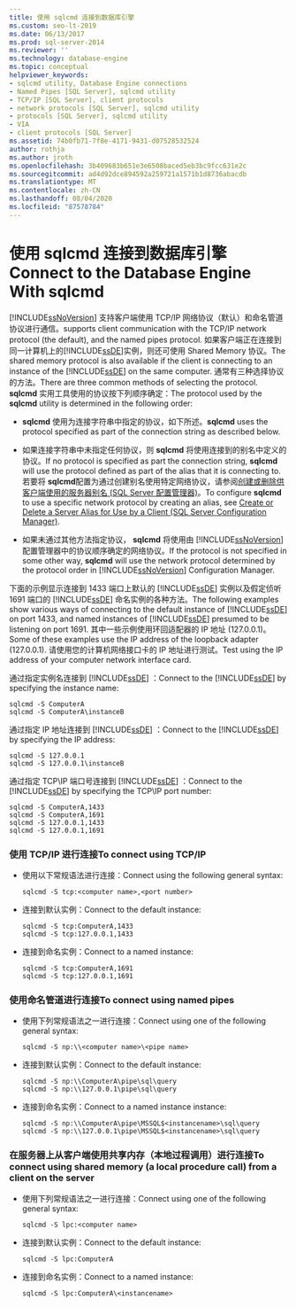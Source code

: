 ```yaml
---
title: 使用 sqlcmd 连接到数据库引擎
ms.custom: seo-lt-2019
ms.date: 06/13/2017
ms.prod: sql-server-2014
ms.reviewer: ''
ms.technology: database-engine
ms.topic: conceptual
helpviewer_keywords:
- sqlcmd utility, Database Engine connections
- Named Pipes [SQL Server], sqlcmd utility
- TCP/IP [SQL Server], client protocols
- network protocols [SQL Server], sqlcmd utility
- protocols [SQL Server], sqlcmd utility
- VIA
- client protocols [SQL Server]
ms.assetid: 74b0fb71-7f8e-4171-9431-d07528532524
author: rothja
ms.author: jroth
ms.openlocfilehash: 3b409683b651e3e6508baced5eb3bc9fcc631e2c
ms.sourcegitcommit: ad4d92dce894592a259721a1571b1d8736abacdb
ms.translationtype: MT
ms.contentlocale: zh-CN
ms.lasthandoff: 08/04/2020
ms.locfileid: "87578784"
---
```

# <a name="connect-to-the-database-engine-with-sqlcmd"></a><span data-ttu-id="1c25e-102">使用 sqlcmd 连接到数据库引擎</span><span class="sxs-lookup"><span data-stu-id="1c25e-102">Connect to the Database Engine With sqlcmd</span></span>
  [!INCLUDE[ssNoVersion](../../includes/ssnoversion-md.md)] <span data-ttu-id="1c25e-103">支持客户端使用 TCP/IP 网络协议（默认）和命名管道协议进行通信。</span><span class="sxs-lookup"><span data-stu-id="1c25e-103">supports client communication with the TCP/IP network protocol (the default), and the named pipes protocol.</span></span> <span data-ttu-id="1c25e-104">如果客户端正在连接到同一计算机上的[!INCLUDE[ssDE](../../includes/ssde-md.md)]实例，则还可使用 Shared Memory 协议。</span><span class="sxs-lookup"><span data-stu-id="1c25e-104">The shared memory protocol is also available if the client is connecting to an instance of the [!INCLUDE[ssDE](../../includes/ssde-md.md)] on the same computer.</span></span> <span data-ttu-id="1c25e-105">通常有三种选择协议的方法。</span><span class="sxs-lookup"><span data-stu-id="1c25e-105">There are three common methods of selecting the protocol.</span></span> <span data-ttu-id="1c25e-106">**sqlcmd** 实用工具使用的协议按下列顺序确定：</span><span class="sxs-lookup"><span data-stu-id="1c25e-106">The protocol used by the **sqlcmd** utility is determined in the following order:</span></span>  
  
-   <span data-ttu-id="1c25e-107">**sqlcmd** 使用为连接字符串中指定的协议，如下所述。</span><span class="sxs-lookup"><span data-stu-id="1c25e-107">**sqlcmd** uses the protocol specified as part of the connection string as described below.</span></span>  
  
-   <span data-ttu-id="1c25e-108">如果连接字符串中未指定任何协议，则 **sqlcmd** 将使用连接到的别名中定义的协议。</span><span class="sxs-lookup"><span data-stu-id="1c25e-108">If no protocol is specified as part the connection string, **sqlcmd** will use the protocol defined as part of the alias that it is connecting to.</span></span> <span data-ttu-id="1c25e-109">若要将 **sqlcmd**配置为通过创建别名使用特定网络协议，请参阅[创建或删除供客户端使用的服务器别名 (SQL Server 配置管理器)](../../database-engine/configure-windows/create-or-delete-a-server-alias-for-use-by-a-client.md)。</span><span class="sxs-lookup"><span data-stu-id="1c25e-109">To configure **sqlcmd** to use a specific network protocol by creating an alias, see [Create or Delete a Server Alias for Use by a Client &#40;SQL Server Configuration Manager&#41;](../../database-engine/configure-windows/create-or-delete-a-server-alias-for-use-by-a-client.md).</span></span>  
  
-   <span data-ttu-id="1c25e-110">如果未通过其他方法指定协议， **sqlcmd** 将使用由 [!INCLUDE[ssNoVersion](../../includes/ssnoversion-md.md)] 配置管理器中的协议顺序确定的网络协议。</span><span class="sxs-lookup"><span data-stu-id="1c25e-110">If the protocol is not specified in some other way, **sqlcmd** will use the network protocol determined by the protocol order in [!INCLUDE[ssNoVersion](../../includes/ssnoversion-md.md)] Configuration Manager.</span></span>  
  
 <span data-ttu-id="1c25e-111">下面的示例显示连接到 1433 端口上默认的 [!INCLUDE[ssDE](../../includes/ssde-md.md)] 实例以及假定侦听 1691 端口的 [!INCLUDE[ssDE](../../includes/ssde-md.md)] 命名实例的各种方法。</span><span class="sxs-lookup"><span data-stu-id="1c25e-111">The following examples show various ways of connecting to the default instance of [!INCLUDE[ssDE](../../includes/ssde-md.md)] on port 1433, and named instances of [!INCLUDE[ssDE](../../includes/ssde-md.md)] presumed to be listening on port 1691.</span></span> <span data-ttu-id="1c25e-112">其中一些示例使用环回适配器的 IP 地址 (127.0.0.1)。</span><span class="sxs-lookup"><span data-stu-id="1c25e-112">Some of these examples use the IP address of the loopback adapter (127.0.0.1).</span></span> <span data-ttu-id="1c25e-113">请使用您的计算机网络接口卡的 IP 地址进行测试。</span><span class="sxs-lookup"><span data-stu-id="1c25e-113">Test using the IP address of your computer network interface card.</span></span>  
  
 <span data-ttu-id="1c25e-114">通过指定实例名连接到 [!INCLUDE[ssDE](../../includes/ssde-md.md)] ：</span><span class="sxs-lookup"><span data-stu-id="1c25e-114">Connect to the [!INCLUDE[ssDE](../../includes/ssde-md.md)] by specifying the instance name:</span></span>  
  
```  
sqlcmd -S ComputerA  
sqlcmd -S ComputerA\instanceB  
```  
  
 <span data-ttu-id="1c25e-115">通过指定 IP 地址连接到 [!INCLUDE[ssDE](../../includes/ssde-md.md)] ：</span><span class="sxs-lookup"><span data-stu-id="1c25e-115">Connect to the [!INCLUDE[ssDE](../../includes/ssde-md.md)] by specifying the IP address:</span></span>  
  
```  
sqlcmd -S 127.0.0.1  
sqlcmd -S 127.0.0.1\instanceB  
```  
  
 <span data-ttu-id="1c25e-116">通过指定 TCP\IP 端口号连接到 [!INCLUDE[ssDE](../../includes/ssde-md.md)] ：</span><span class="sxs-lookup"><span data-stu-id="1c25e-116">Connect to the [!INCLUDE[ssDE](../../includes/ssde-md.md)] by specifying the TCP\IP port number:</span></span>  
  
```  
sqlcmd -S ComputerA,1433  
sqlcmd -S ComputerA,1691  
sqlcmd -S 127.0.0.1,1433  
sqlcmd -S 127.0.0.1,1691  
```  
  
### <a name="to-connect-using-tcpip"></a><span data-ttu-id="1c25e-117">使用 TCP/IP 进行连接</span><span class="sxs-lookup"><span data-stu-id="1c25e-117">To connect using TCP/IP</span></span>  
  
-   <span data-ttu-id="1c25e-118">使用以下常规语法进行连接：</span><span class="sxs-lookup"><span data-stu-id="1c25e-118">Connect using the following general syntax:</span></span>  
  
    ```  
    sqlcmd -S tcp:<computer name>,<port number>  
    ```  
  
-   <span data-ttu-id="1c25e-119">连接到默认实例：</span><span class="sxs-lookup"><span data-stu-id="1c25e-119">Connect to the default instance:</span></span>  
  
    ```  
    sqlcmd -S tcp:ComputerA,1433  
    sqlcmd -S tcp:127.0.0.1,1433  
    ```  
  
-   <span data-ttu-id="1c25e-120">连接到命名实例：</span><span class="sxs-lookup"><span data-stu-id="1c25e-120">Connect to a named instance:</span></span>  
  
    ```  
    sqlcmd -S tcp:ComputerA,1691  
    sqlcmd -S tcp:127.0.0.1,1691  
    ```  
  
### <a name="to-connect-using-named-pipes"></a><span data-ttu-id="1c25e-121">使用命名管道进行连接</span><span class="sxs-lookup"><span data-stu-id="1c25e-121">To connect using named pipes</span></span>  
  
-   <span data-ttu-id="1c25e-122">使用下列常规语法之一进行连接：</span><span class="sxs-lookup"><span data-stu-id="1c25e-122">Connect using one of the following general syntax:</span></span>  
  
    ```  
    sqlcmd -S np:\\<computer name>\<pipe name>  
    ```  
  
-   <span data-ttu-id="1c25e-123">连接到默认实例：</span><span class="sxs-lookup"><span data-stu-id="1c25e-123">Connect to the default instance:</span></span>  
  
    ```  
    sqlcmd -S np:\\ComputerA\pipe\sql\query  
    sqlcmd -S np:\\127.0.0.1\pipe\sql\query  
    ```  
  
-   <span data-ttu-id="1c25e-124">连接到命名实例：</span><span class="sxs-lookup"><span data-stu-id="1c25e-124">Connect to a named instance instance:</span></span>  
  
    ```  
    sqlcmd -S np:\\ComputerA\pipe\MSSQL$<instancename>\sql\query  
    sqlcmd -S np:\\127.0.0.1\pipe\MSSQL$<instancename>\sql\query  
    ```  
  
### <a name="to-connect-using-shared-memory-a-local-procedure-call-from-a-client-on-the-server"></a><span data-ttu-id="1c25e-125">在服务器上从客户端使用共享内存（本地过程调用）进行连接</span><span class="sxs-lookup"><span data-stu-id="1c25e-125">To connect using shared memory (a local procedure call) from a client on the server</span></span>  
  
-   <span data-ttu-id="1c25e-126">使用下列常规语法之一进行连接：</span><span class="sxs-lookup"><span data-stu-id="1c25e-126">Connect using one of the following general syntax:</span></span>  
  
    ```  
    sqlcmd -S lpc:<computer name>  
    ```  
  
-   <span data-ttu-id="1c25e-127">连接到默认实例：</span><span class="sxs-lookup"><span data-stu-id="1c25e-127">Connect to the default instance:</span></span>  
  
    ```  
    sqlcmd -S lpc:ComputerA  
    ```  
  
-   <span data-ttu-id="1c25e-128">连接到命名实例：</span><span class="sxs-lookup"><span data-stu-id="1c25e-128">Connect to a named instance:</span></span>  
  
    ```  
    sqlcmd -S lpc:ComputerA\<instancename>  
    ```  
  
  

